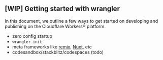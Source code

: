 ## [WIP] Getting started with wrangler

In this document, we outline a few ways to get started on developing and publishing on the Cloudflare Workers® platform.

- zero config startup
- `wrangler init`
- meta frameworks like [remix](https://remix.run/), [Nuxt](https://v3.nuxtjs.org/docs/deployment/cloudflare/), etc
- codesandbox/stackblitz/codespaces (todo)
